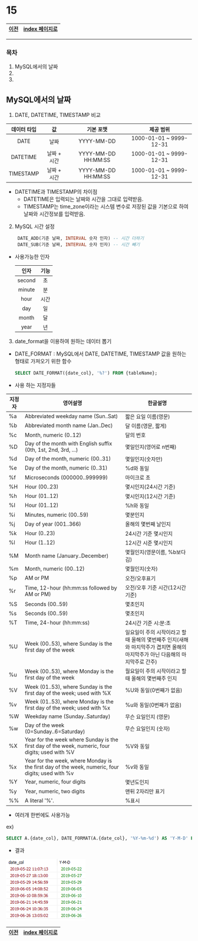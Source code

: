 # 15

[이전](./14.md)|[index 페이지로](./00index.md)
---|---
<hr>

### 목차
1. MySQL에서의 날짜
1.
1.

## MySQL에서의 날짜

1. DATE, DATETIME, TIMESTAMP 비교

| 데이터 타입 |      값     |      기본 포맷      |        제공 범위        |
|:-----------:|:-----------:|:-------------------:|:-----------------------:|
|     DATE    |     날짜    |      YYYY-MM-DD     | 1000-01-01 ~ 9999-12-31 |
|   DATETIME  | 날짜 + 시간 | YYYY-MM-DD HH:MM:SS | 1000-01-01 ~ 9999-12-31 |
|  TIMESTAMP  | 날짜 + 시간 | YYYY-MM-DD HH:MM:SS | 1000-01-01 ~ 9999-12-31 |

- DATETIME과 TIMESTAMP의 차이점
	+ DATETIME은 입력되는 날짜와 시간을 그대로 입력받음.
	+ TIMESTAMP는 time_zone이라는 시스템 변수로 저장된 값을 기본으로 하여 날짜와 시간정보를 입력받음.
	

2. MySQL 시간 설정
	```sql
	 DATE_ADD(기준 날짜, INTERVAL 숫자 인자) -- 시간 더하기
	 DATE_SUB(기준 날짜, INTERVAL 숫자 인자) -- 시간 빼기
	```
* 사용가능한 인자

	|  인자  | 기능 |
	|:------:|:----:|
	| second |  초  |
	| minute |  분  |
	|  hour  | 시간 |
	|   day  |  일  |
	|  month |  달  |
	|  year  |  년  |

3. date_format을 이용하여 원하는 데이터 뽑기

- DATE_FORMAT : MySQL에서 DATE, DATETIME, TIMESTAMP 값을 원하는 형태로 가져오기 위한 함수
	```sql
	SELECT DATE_FORMAT({date_col}, '%?') FROM {tableName};
	```
- 사용 하는 지정자들

지정자|	영어설명	|	한글설명	
--|--|--
%a	|Abbreviated weekday name (Sun..Sat)|	짧은 요일 이름(영문) 
%b	|Abbreviated month name (Jan..Dec)|	달 이름(영문, 짧게)
%c	|Month, numeric (0..12)|	달의 번호
%D	|Day of the month with English suffix (0th, 1st, 2nd, 3rd, ...)|	몇일인지(영어로 n번째)
%d	|Day of the month, numeric (00..31)|	몇일인지(숫자만)
%e	|Day of the month, numeric (0..31)|	%d와 동일
%f	|Microseconds (000000..999999)|	마이크로 초
%H	|Hour (00..23)| 몇시인지(24시간 기준)
%h	|Hour (01..12)|	몇시인지(12시간 기준)
%I	|Hour (01..12)|	%h와 동일
%i	|Minutes, numeric (00..59)|	몇분인지
%j	|Day of year (001..366)|	올해의 몇번째 날인지
%k	|Hour (0..23)|	24시간 기준 몇시인지
%l	|Hour (1..12)|	12시간 시준 몇시인지
%M	|Month name (January..December)|	몇월인지(영문이름, %b보다 김)
%m	|Month, numeric (00..12)|	몇월인지(숫자)
%p	|AM or PM|	오전/오후표기
%r	|Time, 12-hour (hh:mm:ss followed by AM or PM)|	오전/오후 기준 시간(12시간기준)
%S	|Seconds (00..59)|	몇초인지
%s	|Seconds (00..59)|	몇초인지
%T	|Time, 24-hour (hh:mm:ss)|	24시간 기준 시:분:초
%U	|Week (00..53), where Sunday is the first day of the week|	일요일이 주의 시작이라고 할때 올해의 몇번째주 인지(새해와 마지막주가 겹치면 올해의 마지막주가 아닌 다음해의 마지막주로 간주)
%u	|Week (00..53), where Monday is the first day of the week|	월요일이 주의 시작이라고 할때 올해의 몇번째주 인지
%V	|Week (01..53), where Sunday is the first day of the week; used with %X|	%U와 동일(0번째가 없음)
%v	|Week (01..53), where Monday is the first day of the week; used with %x|	%u와 동일(0번째가 없음)
%W	|Weekday name (Sunday..Saturday)|	무슨 요일인지 (영문)
%w	|Day of the week (0=Sunday..6=Saturday)|	무슨 요일인지 (숫자)
%X	|Year for the week where Sunday is the first day of the week, numeric, four digits; used with %V|	%V와 동일
%x	|Year for the week, where Monday is the first day of the week, numeric, four digits; used with %v|	%v와 동일
%Y	|Year, numeric, four digits|	몇년도인지
%y	|Year, numeric, two digits|	맨뒤 2자리만 표기
%%	|A literal '%'.|	%표시

- 여러개 한번에도 사용가능

ex)
```sql
SELECT A.{date_col}, DATE_FORMAT(A.{date_col}, '%Y-%m-%d') AS 'Y-M-D' FROM {tableName} A GROUP BY DATE_FORMAT(A.{date_col}, '%Y-%m-%d')
```
   + 결과		
	
   ![결과](./imgs/ymd.PNG)


[이전](./14.md)|[index 페이지로](./00index.md)
---|---
